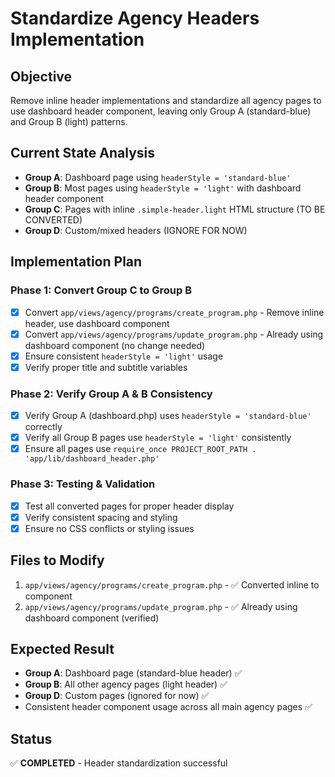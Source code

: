 # Standardize Agency Headers Implementation

## Objective
Remove inline header implementations and standardize all agency pages to use dashboard header component, leaving only Group A (standard-blue) and Group B (light) patterns.

## Current State Analysis
- **Group A**: Dashboard page using `headerStyle = 'standard-blue'`
- **Group B**: Most pages using `headerStyle = 'light'` with dashboard header component
- **Group C**: Pages with inline `.simple-header.light` HTML structure (TO BE CONVERTED)
- **Group D**: Custom/mixed headers (IGNORE FOR NOW)

## Implementation Plan

### Phase 1: Convert Group C to Group B
- [x] Convert `app/views/agency/programs/create_program.php` - Remove inline header, use dashboard component
- [x] Convert `app/views/agency/programs/update_program.php` - Already using dashboard component (no change needed)
- [x] Ensure consistent `headerStyle = 'light'` usage
- [x] Verify proper title and subtitle variables

### Phase 2: Verify Group A & B Consistency
- [x] Verify Group A (dashboard.php) uses `headerStyle = 'standard-blue'` correctly
- [x] Verify all Group B pages use `headerStyle = 'light'` consistently
- [x] Ensure all pages use `require_once PROJECT_ROOT_PATH . 'app/lib/dashboard_header.php'`

### Phase 3: Testing & Validation
- [x] Test all converted pages for proper header display
- [x] Verify consistent spacing and styling
- [x] Ensure no CSS conflicts or styling issues

## Files to Modify
1. `app/views/agency/programs/create_program.php` - ✅ Converted inline to component
2. `app/views/agency/programs/update_program.php` - ✅ Already using dashboard component (verified)

## Expected Result
- **Group A**: Dashboard page (standard-blue header) ✅
- **Group B**: All other agency pages (light header) ✅
- **Group D**: Custom pages (ignored for now) ✅
- Consistent header component usage across all main agency pages ✅

## Status
✅ **COMPLETED** - Header standardization successful
